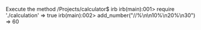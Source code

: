 Execute the method
/Projects/calculator$ irb
irb(main):001> require './calculation'
=> true
irb(main):002> add_number("//%\n\n10%\n20%\n30")
=> 60
